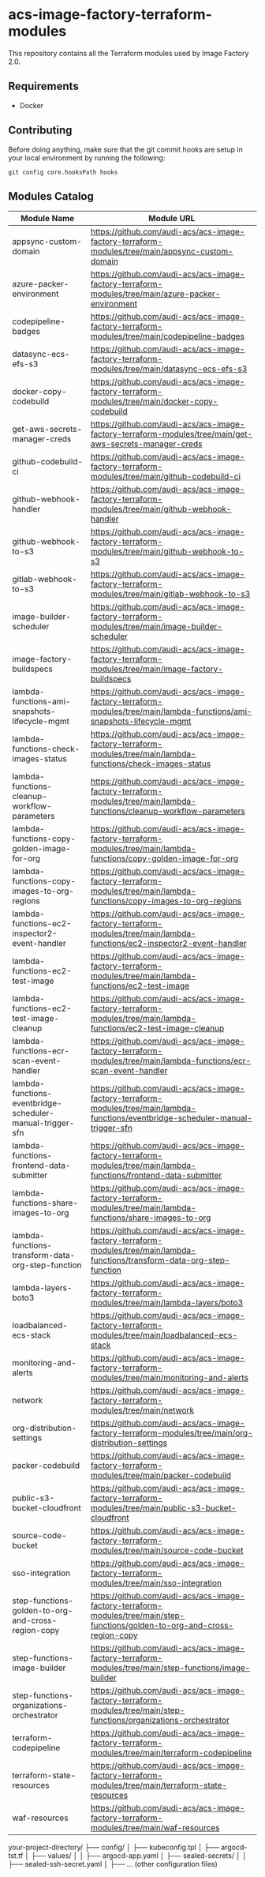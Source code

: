 # acs-image-factory-terraform-modules

This repository contains all the Terraform modules used by Image Factory 2.0.

## Requirements

* Docker

## Contributing

Before doing anything, make sure that the git commit hooks are setup in your local environment by running the following:
```
git config core.hooksPath hooks
```

## Modules Catalog
| Module Name | Module URL |
| ----------- | ---------- |
| appsync-custom-domain | https://github.com/audi-acs/acs-image-factory-terraform-modules/tree/main/appsync-custom-domain |
| azure-packer-environment | https://github.com/audi-acs/acs-image-factory-terraform-modules/tree/main/azure-packer-environment |
| codepipeline-badges | https://github.com/audi-acs/acs-image-factory-terraform-modules/tree/main/codepipeline-badges |
| datasync-ecs-efs-s3 | https://github.com/audi-acs/acs-image-factory-terraform-modules/tree/main/datasync-ecs-efs-s3 |
| docker-copy-codebuild | https://github.com/audi-acs/acs-image-factory-terraform-modules/tree/main/docker-copy-codebuild |
| get-aws-secrets-manager-creds | https://github.com/audi-acs/acs-image-factory-terraform-modules/tree/main/get-aws-secrets-manager-creds |
| github-codebuild-ci | https://github.com/audi-acs/acs-image-factory-terraform-modules/tree/main/github-codebuild-ci |
| github-webhook-handler | https://github.com/audi-acs/acs-image-factory-terraform-modules/tree/main/github-webhook-handler |
| github-webhook-to-s3 | https://github.com/audi-acs/acs-image-factory-terraform-modules/tree/main/github-webhook-to-s3 |
| gitlab-webhook-to-s3 | https://github.com/audi-acs/acs-image-factory-terraform-modules/tree/main/gitlab-webhook-to-s3 |
| image-builder-scheduler | https://github.com/audi-acs/acs-image-factory-terraform-modules/tree/main/image-builder-scheduler |
| image-factory-buildspecs | https://github.com/audi-acs/acs-image-factory-terraform-modules/tree/main/image-factory-buildspecs |
| lambda-functions-ami-snapshots-lifecycle-mgmt | https://github.com/audi-acs/acs-image-factory-terraform-modules/tree/main/lambda-functions/ami-snapshots-lifecycle-mgmt |
| lambda-functions-check-images-status | https://github.com/audi-acs/acs-image-factory-terraform-modules/tree/main/lambda-functions/check-images-status |
| lambda-functions-cleanup-workflow-parameters | https://github.com/audi-acs/acs-image-factory-terraform-modules/tree/main/lambda-functions/cleanup-workflow-parameters |
| lambda-functions-copy-golden-image-for-org | https://github.com/audi-acs/acs-image-factory-terraform-modules/tree/main/lambda-functions/copy-golden-image-for-org |
| lambda-functions-copy-images-to-org-regions | https://github.com/audi-acs/acs-image-factory-terraform-modules/tree/main/lambda-functions/copy-images-to-org-regions |
| lambda-functions-ec2-inspector2-event-handler | https://github.com/audi-acs/acs-image-factory-terraform-modules/tree/main/lambda-functions/ec2-inspector2-event-handler |
| lambda-functions-ec2-test-image | https://github.com/audi-acs/acs-image-factory-terraform-modules/tree/main/lambda-functions/ec2-test-image |
| lambda-functions-ec2-test-image-cleanup | https://github.com/audi-acs/acs-image-factory-terraform-modules/tree/main/lambda-functions/ec2-test-image-cleanup |
| lambda-functions-ecr-scan-event-handler | https://github.com/audi-acs/acs-image-factory-terraform-modules/tree/main/lambda-functions/ecr-scan-event-handler |
| lambda-functions-eventbridge-scheduler-manual-trigger-sfn | https://github.com/audi-acs/acs-image-factory-terraform-modules/tree/main/lambda-functions/eventbridge-scheduler-manual-trigger-sfn |
| lambda-functions-frontend-data-submitter | https://github.com/audi-acs/acs-image-factory-terraform-modules/tree/main/lambda-functions/frontend-data-submitter |
| lambda-functions-share-images-to-org | https://github.com/audi-acs/acs-image-factory-terraform-modules/tree/main/lambda-functions/share-images-to-org |
| lambda-functions-transform-data-org-step-function | https://github.com/audi-acs/acs-image-factory-terraform-modules/tree/main/lambda-functions/transform-data-org-step-function |
| lambda-layers-boto3 | https://github.com/audi-acs/acs-image-factory-terraform-modules/tree/main/lambda-layers/boto3 |
| loadbalanced-ecs-stack | https://github.com/audi-acs/acs-image-factory-terraform-modules/tree/main/loadbalanced-ecs-stack |
| monitoring-and-alerts | https://github.com/audi-acs/acs-image-factory-terraform-modules/tree/main/monitoring-and-alerts |
| network | https://github.com/audi-acs/acs-image-factory-terraform-modules/tree/main/network |
| org-distribution-settings | https://github.com/audi-acs/acs-image-factory-terraform-modules/tree/main/org-distribution-settings |
| packer-codebuild | https://github.com/audi-acs/acs-image-factory-terraform-modules/tree/main/packer-codebuild |
| public-s3-bucket-cloudfront | https://github.com/audi-acs/acs-image-factory-terraform-modules/tree/main/public-s3-bucket-cloudfront |
| source-code-bucket | https://github.com/audi-acs/acs-image-factory-terraform-modules/tree/main/source-code-bucket |
| sso-integration | https://github.com/audi-acs/acs-image-factory-terraform-modules/tree/main/sso-integration |
| step-functions-golden-to-org-and-cross-region-copy | https://github.com/audi-acs/acs-image-factory-terraform-modules/tree/main/step-functions/golden-to-org-and-cross-region-copy |
| step-functions-image-builder | https://github.com/audi-acs/acs-image-factory-terraform-modules/tree/main/step-functions/image-builder |
| step-functions-organizations-orchestrator | https://github.com/audi-acs/acs-image-factory-terraform-modules/tree/main/step-functions/organizations-orchestrator |
| terraform-codepipeline | https://github.com/audi-acs/acs-image-factory-terraform-modules/tree/main/terraform-codepipeline |
| terraform-state-resources | https://github.com/audi-acs/acs-image-factory-terraform-modules/tree/main/terraform-state-resources |
| waf-resources | https://github.com/audi-acs/acs-image-factory-terraform-modules/tree/main/waf-resources |



your-project-directory/
├── config/
│   ├── kubeconfig.tpl
│   ├── argocd-tst.tf
│   ├── values/
│   │   ├── argocd-app.yaml
│   ├── sealed-secrets/
│   │   ├── sealed-ssh-secret.yaml
│   ├── ... (other configuration files)
